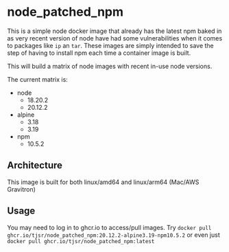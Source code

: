 # node_patched_npm

This is a simple node docker image that already has the latest npm baked in as very recent version of node have had some vulnerabilities when it comes to packages like `ip` an `tar`.  These images are simply intended to save the step of having to install npm each time a container image is built.

This will build a matrix of node images with recent in-use node versions.

The current matrix is:

- node
  + 18.20.2
  + 20.12.2
- alpine
  + 3.18
  + 3.19
- npm
  + 10.5.2

## Architecture

This image is built for both linux/amd64 and linux/arm64 (Mac/AWS Gravitron)

## Usage

You may need to log in to ghcr.io to access/pull images.  Try `docker pull ghcr.io/tjsr/node_patched_npm:20.12.2-alpine3.19-npm10.5.2` or even just
`docker pull ghcr.io/tjsr/node_patched_npm:latest`

